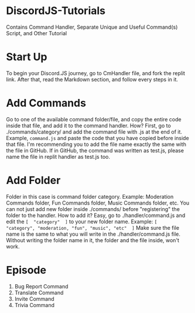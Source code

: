# DiscordJS-Tutorials
Contains Command Handler, Separate Unique and Useful Command(s) Script, and Other Tutorial

# Start Up
To begin your Discord.JS journey, go to CmHandler file, and fork the replit link. After that, read the Markdown section, and follow every steps in it.

# Add Commands
Go to one of the available command folder/file, and copy the entire code inside that file, and add it to the command handler. How? First, go to ./commands/category/ and add the command file with .js at the end of it. Example, `command.js` and paste the code that you have copied before inside that file. I'm recommending you to add the file name exactly the same with the file in GitHub. If in GitHub, the command was written as test.js, please name the file in replit handler as test.js too.

# Add Folder
Folder in this case is command folder category. Example: Moderation Commands folder, Fun Commands folder, Music Commands folder, etc. You can not just add new folder inside ./commands/ before "registering" the folder to the handler. How to add it? Easy, go to ./handler/command.js and edit the `[  "category"  ]` to your new folder name. Example: `[  "category", "moderation, "fun", "music", "etc"  ]` Make sure the file name is the same to what you will write in the ./handler/command.js file. Without writing the folder name in it, the folder and the file inside, won't work.

# Episode
1. Bug Report Command
2. Translate Command
3. Invite Command
4. Trivia Command
